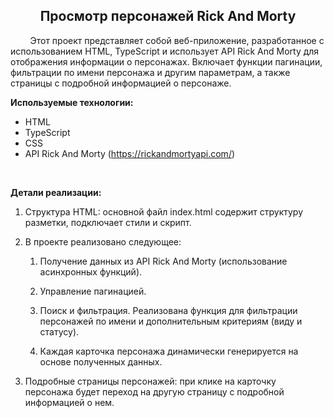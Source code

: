<h2 align="center">Просмотр персонажей Rick And Morty</h2>

&nbsp;&nbsp;&nbsp;&nbsp;&nbsp;&nbsp;&nbsp;&nbsp;Этот проект представляет собой веб-приложение, разработанное с использованием HTML, TypeScript и использует API Rick And Morty для отображения информации о персонажах. Включает функции пагинации, фильтрации по имени персонажа и другим параметрам, а также страницы с подробной информацией о персонаже.
<br>

**Используемые технологии:**
- HTML
- TypeScript
- CSS
- API Rick And Morty (https://rickandmortyapi.com/)
<br>

**Детали реализации:**

1. Структура HTML: основной файл index.html содержит структуру разметки, подключает стили и скрипт.

2. В проекте реализовано следующее: 

    1. Получение данных из API Rick And Morty (использование асинхронных функций).

    2. Управление пагинацией.

    3. Поиск и фильтрация. Реализована функция для фильтрации персонажей по имени и дополнительным критериям (виду и статусу).

    4. Каждая карточка персонажа динамически генерируется на основе полученных данных.

3. Подробные страницы персонажей: при клике на карточку персонажа будет переход на другую страницу с подробной информацией о нем.